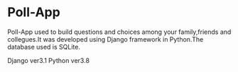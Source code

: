 # Poll-App
Poll-App used to build questions and choices among your family,friends and collegues.It was developed using Django framework in Python.The database used is SQLite.

Django ver3.1
Python ver3.8

